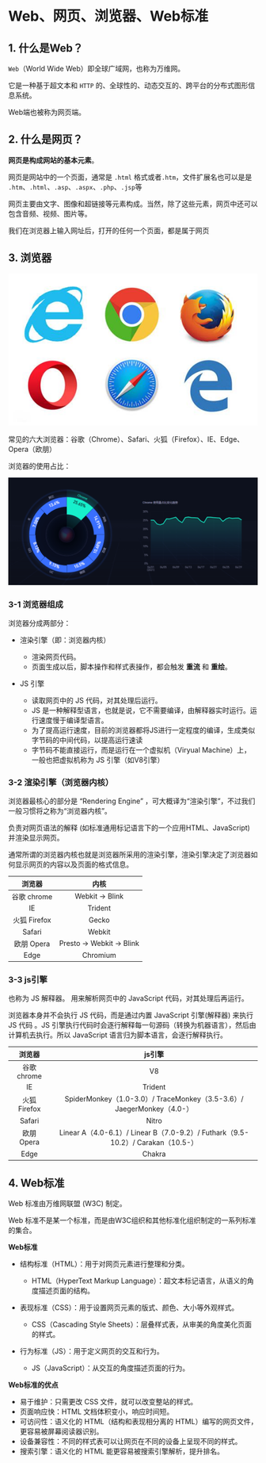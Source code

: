 # Web、网页、浏览器、Web标准



## 1. 什么是Web？

`Web`（World Wide Web）即全球广域网，也称为万维网。

它是一种基于超文本和 `HTTP` 的、全球性的、动态交互的、跨平台的分布式图形信息系统。

Web端也被称为网页端。



## 2. 什么是网页？

**网页是构成网站的基本元素**。

网页是网站中的一个页面，通常是 `.html` 格式或者`.htm`，文件扩展名也可以是是 `.htm`、`.html`、`.asp`、`.aspx`、`.php`、`.jsp`等

网页主要由文字、图像和超链接等元素构成。当然，除了这些元素，网页中还可以包含音频、视频、图片等。

我们在浏览器上输入网址后，打开的任何一个页面，都是属于网页



## 3. 浏览器

![](https://raw.githubusercontent.com/xiaofeilalala/DocsPics/main/imgs/20210521203742.png)

常见的六大浏览器：谷歌（Chrome）、Safari、火狐（Firefox）、IE、Edge、Opera（欧朋）

浏览器的使用占比：

![](https://raw.githubusercontent.com/xiaofeilalala/DocsPics/main/imgs/20210521214053.png)



### 3-1 浏览器组成

浏览器分成两部分：

- 渲染引擎（即：浏览器内核）
  - 渲染网页代码。
  - 页面生成以后，脚本操作和样式表操作，都会触发 **重流** 和 **重绘**。

- JS 引擎
  - 读取网页中的 JS 代码，对其处理后运行。
  - JS 是一种解释型语言，也就是说，它不需要编译，由解释器实时运行。运行速度慢于编译型语言。
  - 为了提高运行速度，目前的浏览器都将JS进行一定程度的编译，生成类似字节码的中间代码，以提高运行速读
  - 字节码不能直接运行，而是运行在一个虚拟机（Viryual Machine）上，一般也把虚拟机称为 JS 引擎（如V8引擎）



### 3-2 渲染引擎（浏览器内核）

浏览器最核心的部分是 “Rendering Engine” ，可大概译为“渲染引擎”，不过我们一般习惯将之称为“浏览器内核”。

负责对网页语法的解释 (如标准通用标记语言下的一个应用HTML、JavaScript) 并渲染显示网页。

通常所谓的浏览器内核也就是浏览器所采用的渲染引擎，渲染引擎决定了浏览器如何显示网页的内容以及页面的格式信息。

| 浏览器 | 内核 |
| :---: | :---: |
| 谷歌 chrome | Webkit -> Blink |
| IE | Trident |
| 火狐 Firefox | Gecko |
| Safari | Webkit |
| 欧朋 Opera | Presto -> Webkit -> Blink |
| Edge | Chromium |



### 3-3 js引擎

也称为 JS 解释器。 用来解析网页中的 JavaScript 代码，对其处理后再运行。

浏览器本身并不会执行 JS 代码，而是通过内置 JavaScript 引擎(解释器) 来执行 JS 代码 。JS 引擎执行代码时会逐行解释每一句源码（转换为机器语言），然后由计算机去执行。所以  JavaScript 语言归为脚本语言，会逐行解释执行。

|    浏览器    |                            js引擎                            |
| :----------: | :----------------------------------------------------------: |
| 谷歌 chrome  |                              V8                              |
|      IE      |                           Trident                            |
| 火狐 Firefox | SpiderMonkey（1.0-3.0）/ TraceMonkey（3.5-3.6）/ JaegerMonkey（4.0-） |
|    Safari    |                            Nitro                             |
|  欧朋 Opera  | Linear A（4.0-6.1）/ Linear B（7.0-9.2）/ Futhark（9.5-10.2）/ Carakan（10.5-） |
|     Edge     |                            Chakra                            |



## 4. Web标准

Web 标准由万维网联盟 (W3C) 制定。

Web 标准不是某一个标准，而是由W3C组织和其他标准化组织制定的一系列标准的集合。



**Web标准**

- 结构标准（HTML）：用于对网页元素进行整理和分类。

  * HTML（HyperText Markup Language）：超文本标记语言，从语义的角度描述页面的结构。
- 表现标准（CSS）：用于设置网页元素的版式、颜色、大小等外观样式。

  * CSS（Cascading Style Sheets）：层叠样式表，从审美的角度美化页面的样式。
- 行为标准（JS）：用于定义网页的交互和行为。

  * JS（JavaScript）：从交互的角度描述页面的行为。



**Web标准的优点**

- 易于维护：只需更改 CSS 文件，就可以改变整站的样式。
- 页面响应快：HTML 文档体积变小，响应时间短。
- 可访问性：语义化的 HTML（结构和表现相分离的 HTML）编写的网页文件，更容易被屏幕阅读器识别。
- 设备兼容性：不同的样式表可以让网页在不同的设备上呈现不同的样式。
- 搜索引擎：语义化的 HTML 能更容易被搜索引擎解析，提升排名。

